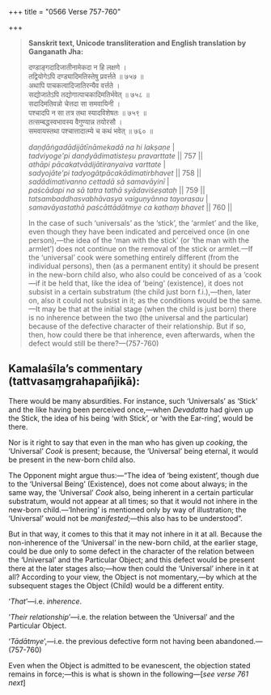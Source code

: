 +++
title = "0566 Verse 757-760"

+++
> **Sanskrit text, Unicode transliteration and English translation by Ganganath Jha:** 
>
> दण्डाङ्गदादिजातीनामेकदा न हि लक्षणे ।  
> तद्वियोगेऽपि दण्ड्यादिमतिस्तेषु प्रवर्त्तते ॥ ७५७ ॥  
> अथापि पाचकत्वादिजातिरन्यैव वर्त्तते ।  
> सद्योजातेऽपि तद्योगात्पाचकादिमतिर्भवेत् ॥ ७५८ ॥  
> सदादिमतिवन्नो चेत्तदा सा समवायिनी ।  
> पश्चादपि न सा तत्र तथा स्यादविशेषतः ॥ ७५९ ॥  
> तत्सम्बद्धस्वभावस्य वैगुण्यान्न तयोरसौ ।  
> समवायस्तथा पश्चात्तादात्म्ये च कथं भवेत् ॥ ७६० ॥ 
>
> *daṇḍāṅgadādijātīnāmekadā na hi lakṣaṇe* \|  
> *tadviyoge'pi daṇḍyādimatisteṣu pravarttate* \|\| 757 \|\|  
> *athāpi pācakatvādijātiranyaiva varttate* \|  
> *sadyojāte'pi tadyogātpācakādimatirbhavet* \|\| 758 \|\|  
> *sadādimativanno cettadā sā samavāyinī* \|  
> *paścādapi na sā tatra tathā syādaviśeṣataḥ* \|\| 759 \|\|  
> *tatsambaddhasvabhāvasya vaiguṇyānna tayorasau* \|  
> *samavāyastathā paścāttādātmye ca kathaṃ bhavet* \|\| 760 \|\| 
>
> In the case of such ‘universals’ as the ‘stick’, the ‘armlet’ and the like, even though they have been indicated and perceived once (in one person),—the idea of the ‘man with the stick’ (or ‘the man with the armlet’) does not continue on the removal of the stick or armlet.—If the ‘universal’ cook were something entirely different (from the individual persons), then (as a permanent entity) it should be present in the new-born child also, who also could be conceived of as a ‘cook—if it be held that, like the idea of ‘being’ (existence), it does not subsist in a certain substratum (the child just born f.i.),—then, later on, also it could not subsist in it; as the conditions would be the same.—It may be that at the initial stage (when the child is just born) there is no inherence between the two (the universal and the particular) because of the defective character of their relationship. But if so, then, how could there be that inherence, even afterwards, when the defect would still be there?—(757-760)



## Kamalaśīla’s commentary (tattvasaṃgrahapañjikā):

There would be many absurdities. For instance, such ‘Universals’ as ‘Stick’ and the like having been perceived once,—when *Devadatta* had given up the Stick, the idea of his being ‘with Stick’, or ‘with the Ear-ring’, would be there.

Nor is it right to say that even in the man who has given up *cooking*, the ‘Universal’ *Cook* is present; because, the ‘Universal’ being eternal, it would be present in the new-born child also.

The Opponent might argue thus:—“The idea of ‘being existent’, though due to the ‘Universal Being’ (Existence), does not come about always; in the same way, the ‘Universal’ *Cook* also, being inherent in a certain particular substratum, would not appear at all times; so that it would not inhere in the new-born child.—‘Inhering’ is mentioned only by way of illustration; the ‘Universal’ would not be *manifested*;—this also has to be understood”.

But in that way, it comes to this that it may not inhere in it at all. Because the non-inherence of the ‘Universal’ in the new-born child, at the earlier stage, could be due only to some defect in the character of the relation between the ‘Universal’ and the Particular Object; and this defect would be present there at the later stages also;—how then could the ‘Universal’ inhere in it at all? According to your view, the Object is not momentary,—by which at the subsequent stages the Object (Child) would be a different entity.

‘*That*’—i.e. *inherence*.

‘*Their relationship*’—i.e. the relation between the ‘Universal’ and the Particular Object.

‘*Tādātmye*’,—i.e. the previous defective form not having been abandoned.—(757-760)

Even when the Object is admitted to be evanescent, the objection stated remains in force;—this is what is shown in the following—[*see verse 761 next*]


